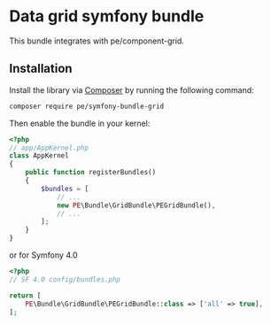 # Data grid symfony bundle
This bundle integrates with pe/component-grid.

## Installation
Install the library via [Composer](https://getcomposer.org/) by
running the following command:
```bash
composer require pe/symfony-bundle-grid
```
Then enable the bundle in your kernel:
```php
<?php
// app/AppKernel.php
class AppKernel
{
    public function registerBundles()
    {
        $bundles = [
            // ...
            new PE\Bundle\GridBundle\PEGridBundle(),
            // ...
        ];
    }
}
```
or for Symfony 4.0
```php
<?php
// SF 4.0 config/bundles.php

return [
    PE\Bundle\GridBundle\PEGridBundle::class => ['all' => true],
];
```
